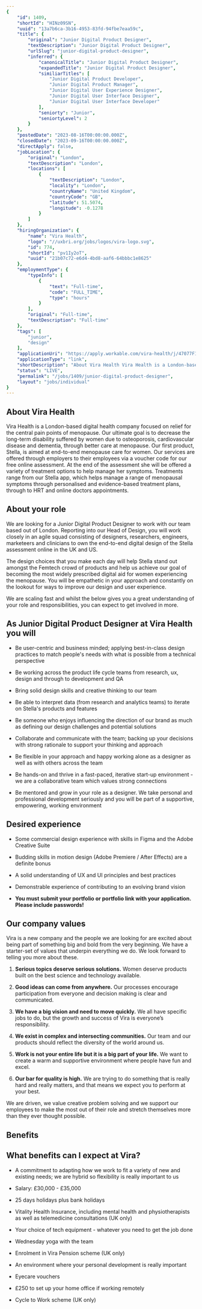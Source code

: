 ```yaml
---
{
	"id": 1409,
	"shortId": "HINz09SN",
	"uuid": "13a7b6ca-3b16-4953-83fd-94fbe7eaa59c",
	"title": {
		"original": "Junior Digital Product Designer",
		"textDescription": "Junior Digital Product Designer",
		"urlSlug": "junior-digital-product-designer",
		"inferred": {
			"canonicalTitle": "Junior Digital Product Designer",
			"expandedTitle": "Junior Digital Product Designer",
			"similiarTitles": [
				"Junior Digital Product Developer",
				"Junior Digital Product Manager",
				"Junior Digital User Experience Designer",
				"Junior Digital User Interface Designer",
				"Junior Digital User Interface Developer"
			],
			"seniorty": "Junior",
			"seniortyLevel": 2
		}
	},
	"postedDate": "2023-08-16T00:00:00.000Z",
	"closedDate": "2023-09-16T00:00:00.000Z",
	"directApply": false,
	"jobLocation": {
		"original": "London",
		"textDescription": "London",
		"locations": [
			{
				"textDescription": "London",
				"locality": "London",
				"countryName": "United Kingdom",
				"countryCode": "GB",
				"latitude": 51.5074,
				"longitude": -0.1278
			}
		]
	},
	"hiringOrganization": {
		"name": "Vira Health",
		"logo": "//uxbri.org/jobs/logos/vira-logo.svg",
		"id": 774,
		"shortId": "pv1Iy2oT",
		"uuid": "21b07c72-e6d4-4bd8-aaf6-64bbbc1e8625"
	},
	"employmentType": {
		"typeInfo": [
			{
				"text": "Full-time",
				"code": "FULL_TIME",
				"type": "hours"
			}
		],
		"original": "Full-time",
		"textDescription": "Full-time"
	},
	"tags": [
		"junior",
		"design"
	],
	"applicationUri": "https://apply.workable.com/vira-health/j/47077F1F51/apply/",
	"applicationType": "link",
	"shortDescription": "About Vira Health Vira Health is a London-based- digital health company focused on relief for the central pain points of menopause. Our ultimate goal is to decrease the long-term- disability suffered",
	"status": "LIVE",
	"permalink": "/jobs/1409/junior-digital-product-designer",
	"layout": "jobs/individual"
}
---
```

<h2>About Vira Health</h2><p>Vira Health is a London-based digital health company focused on relief for the central pain points of menopause. Our ultimate goal is to decrease the long-term disability suffered by women due to osteoporosis, cardiovascular disease and dementia, through better care at menopause. Our first product, Stella, is aimed at end-to-end menopause care for women. Our services are offered through employers to their employees via a voucher code for our free online assessment. At the end of the assessment she will be offered a variety of treatment options to help manage her symptoms. Treatments range from our Stella app, which helps manage a range of menopausal symptoms through personalised and evidence-based treatment plans, through to HRT and online doctors appointments.</p><h2>About your role</h2><p>We are looking for a Junior Digital Product Designer to work with our team based out of London. Reporting into our Head of Design, you will work closely in an agile squad consisting of designers, researchers, engineers, marketeers and clinicians to own the end-to-end digital design of the Stella assessment online in the UK and US.</p><p>The design choices that you make each day will help Stella stand out amongst the Femtech crowd of products and help us achieve our goal of becoming the most widely prescribed digital aid for women experiencing the menopause. You will be empathetic in your approach and constantly on the lookout for ways to improve our design and user experience.</p><p>We are scaling fast and whilst the below gives you a great understanding of your role and responsibilities, you can expect to get involved in more.</p><h2>As Junior Digital Product Designer at Vira Health you will</h2><ul><li><p>Be user-centric and business minded; applying best-in-class design practices to match people's needs with what is possible from a technical perspective</p></li><li><p>Be working across the product life cycle teams from research, ux, design and through to development and QA</p></li><li><p>Bring solid design skills and creative thinking to our team</p></li><li><p>Be able to interpret data (from research and analytics teams) to iterate on Stella's products and features</p></li><li><p>Be someone who enjoys influencing the direction of our brand as much as defining our design challenges and potential solutions</p></li><li><p>Collaborate and communicate with the team; backing up your decisions with strong rationale to support your thinking and approach</p></li><li><p>Be flexible in your approach and happy working alone as a designer as well as with others across the team</p></li><li><p>Be hands-on and thrive in a fast-paced, iterative start-up environment - we are a collaborative team which values strong connections</p></li><li><p>Be mentored and grow in your role as a designer. We take personal and professional development seriously and you will be part of a supportive, empowering, working environment</p></li></ul><h2>Desired experience</h2><ul><li><p>Some commercial design experience with skills in Figma and the Adobe Creative Suite</p></li><li><p>Budding skills in motion design (Adobe Premiere / After Effects) are a definite bonus</p></li><li><p>A solid understanding of UX and UI principles and best practices</p></li><li><p>Demonstrable experience of contributing to an evolving brand vision</p></li><li><p><strong>You must submit your portfolio or portfolio link with your application. Please include passwords!</strong></p></li></ul><h2>Our company values</h2><p>Vira is a new company and the people we are looking for are excited about being part of something big and bold from the very beginning. We have a starter-set of values that underpin everything we do. We look forward to telling you more about these.</p><ol><li><p><strong>Serious topics deserve serious solutions.</strong> Women deserve products built on the best science and technology available.</p></li><li><p><strong>Good ideas can come from anywhere.</strong> Our processes encourage participation from everyone and decision making is clear and communicated.</p></li><li><p><strong>We have a big vision and need to move quickly.</strong> We all have specific jobs to do, but the growth and success of Vira is everyone’s responsibility.</p></li><li><p><strong>We exist in complex and intersecting communities.</strong> Our team and our products should reflect the diversity of the world around us.</p></li><li><p><strong>Work is not your entire life but it is a big part of your life.</strong> We want to create a warm and supportive environment where people have fun and excel.</p></li><li><p><strong>Our bar for quality is high.</strong> We are trying to do something that is really hard and really matters, and that means we expect you to perform at your best.</p></li></ol><p>We are driven, we value creative problem solving and we support our employees to make the most out of their role and stretch themselves more than they ever thought possible.</p><h2>Benefits</h2><h2><strong>What benefits can I expect at Vira?</strong></h2><ul><li><p>A commitment to adapting how we work to fit a variety of new and existing needs; we are hybrid so flexibility is really important to us</p></li><li><p>Salary: £30,000 - £35,000</p></li><li><p>25 days holidays plus bank holidays</p></li><li><p>Vitality Health Insurance, including mental health and physiotherapists as well as telemedicine consultations (UK only)</p></li><li><p>Your choice of tech equipment - whatever you need to get the job done</p></li><li><p>Wednesday yoga with the team</p></li><li><p>Enrolment in Vira Pension scheme (UK only)</p></li><li><p>An environment where your personal development is really important</p></li><li><p>Eyecare vouchers</p></li><li><p>£250 to set up your home office if working remotely</p></li><li><p>Cycle to Work scheme (UK only)</p></li></ul>

